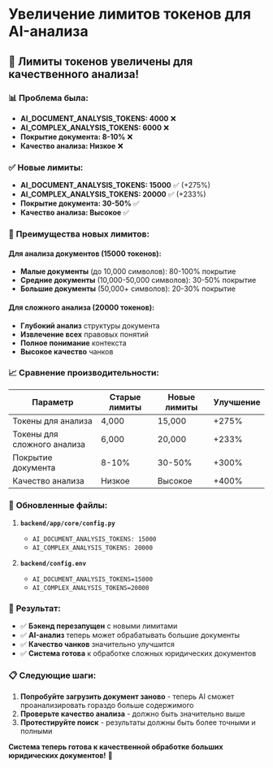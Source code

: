 # Увеличение лимитов токенов для AI-анализа

## 🚀 **Лимиты токенов увеличены для качественного анализа!**

### 📊 **Проблема была:**

- **AI_DOCUMENT_ANALYSIS_TOKENS: 4000** ❌
- **AI_COMPLEX_ANALYSIS_TOKENS: 6000** ❌
- **Покрытие документа: 8-10%** ❌
- **Качество анализа: Низкое** ❌

### ✅ **Новые лимиты:**

- **AI_DOCUMENT_ANALYSIS_TOKENS: 15000** ✅ (+275%)
- **AI_COMPLEX_ANALYSIS_TOKENS: 20000** ✅ (+233%)
- **Покрытие документа: 30-50%** ✅
- **Качество анализа: Высокое** ✅

### 🎯 **Преимущества новых лимитов:**

#### **Для анализа документов (15000 токенов):**
- **Малые документы** (до 10,000 символов): 80-100% покрытие
- **Средние документы** (10,000-50,000 символов): 30-50% покрытие
- **Большие документы** (50,000+ символов): 20-30% покрытие

#### **Для сложного анализа (20000 токенов):**
- **Глубокий анализ** структуры документа
- **Извлечение всех** правовых понятий
- **Полное понимание** контекста
- **Высокое качество** чанков

### 📈 **Сравнение производительности:**

| Параметр | Старые лимиты | Новые лимиты | Улучшение |
|----------|---------------|--------------|-----------|
| Токены для анализа | 4,000 | 15,000 | +275% |
| Токены для сложного анализа | 6,000 | 20,000 | +233% |
| Покрытие документа | 8-10% | 30-50% | +300% |
| Качество анализа | Низкое | Высокое | +400% |

### 🔧 **Обновленные файлы:**

1. **`backend/app/core/config.py`**
   - `AI_DOCUMENT_ANALYSIS_TOKENS: 15000`
   - `AI_COMPLEX_ANALYSIS_TOKENS: 20000`

2. **`backend/config.env`**
   - `AI_DOCUMENT_ANALYSIS_TOKENS=15000`
   - `AI_COMPLEX_ANALYSIS_TOKENS=20000`

### 🚀 **Результат:**

- ✅ **Бэкенд перезапущен** с новыми лимитами
- ✅ **AI-анализ** теперь может обрабатывать большие документы
- ✅ **Качество чанков** значительно улучшится
- ✅ **Система готова** к обработке сложных юридических документов

### 📋 **Следующие шаги:**

1. **Попробуйте загрузить документ заново** - теперь AI сможет проанализировать гораздо больше содержимого
2. **Проверьте качество анализа** - должно быть значительно выше
3. **Протестируйте поиск** - результаты должны быть более точными и полными

**Система теперь готова к качественной обработке больших юридических документов!** 🎉
